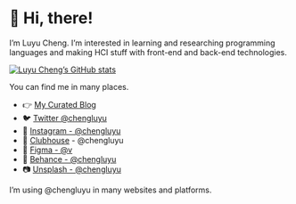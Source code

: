 # 👋 Hi, there!

I’m Luyu Cheng. I’m interested in learning and researching programming languages and making HCI stuff with front-end and back-end technologies.

[![Luyu Cheng’s GitHub stats](https://github-readme-stats.vercel.app/api?username=chengluyu&show_icons=true)](https://github.com/chengluyu)

You can find me in many places.

- 👉 [My Curated Blog](https://luyu.blog/)
- 🐦 [Twitter @chengluyu](https://twitter.com/chengluyu/)
- 📱 [Instagram - @chengluyu](https://www.instagram.com/chengluyu/)
- 🎤 [Clubhouse](https://www.joinclubhouse.com) - @chengluyu
- 🎨 [Figma - @v](https://figma.com/@v)
- 🌅 [Behance - @chengluyu](https://www.behance.net/chengluyu)
- 📷 [Unsplash - @chengluyu](https://unsplash.com/@chengluyu)

I’m using @chengluyu in many websites and platforms.
